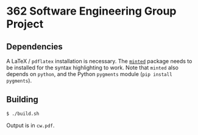 # 362 Software Engineering Group Project

## Dependencies

A LaTeX / `pdflatex` installation is necessary. The [`minted`](https://github.com/gpoore/minted) package needs to be installed for the syntax highlighting to work. Note that `minted` also depends on `python`, and the Python `pygments` module (`pip install pygments`).

## Building

```bash
$ ./build.sh
```

Output is in `cw.pdf`.
